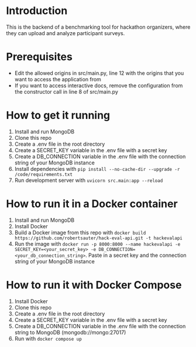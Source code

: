 # Introduction
This is the backend of a benchmarking tool for hackathon organizers, where they can upload and analyze participant surveys.

# Prerequisites
- Edit the allowed origins in src/main.py, line 12 with the origins that you want to access the application from
- If you want to access interactive docs, remove the configuration from the constructor call in line 8 of src/main.py

# How to get it running
1. Install and run MongoDB
2. Clone this repo
3. Create a .env file in the root directory
4. Create a SECRET_KEY variable in the .env file with a secret key
5. Create a DB_CONNECTION variable in the .env file with the connection string of your MongoDB instance
6. Install dependencies with `pip install --no-cache-dir --upgrade -r /code/requirements.txt`
7. Run development server with `uvicorn src.main:app --reload`

# How to run it in a Docker container
1. Install and run MongoDB
2. Install Docker
3. Build a Docker image from this repo with `docker build https://github.com/robertsauter/hack-eval-api.git -t hackevalapi`
4. Run the image with `docker run -p 8000:8000 --name hackevalapi -e SECRET_KEY=<your_secret_key> -e DB_CONNECTION=<your_db_connection_string>`. Paste in a secret key and the connection string of your MongoDB instance

# How to run it with Docker Compose
1. Install Docker
2. Clone this repo
3. Create a .env file in the root directory
4. Create a SECRET_KEY variable in the .env file with a secret key
5. Create a DB_CONNECTION variable in the .env file with the connection string to MongoDB (mongodb://mongo:27017)
6. Run with `docker compose up`